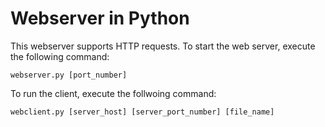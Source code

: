 # Webserver in Python
This webserver supports HTTP requests. To start the web server, execute the following command:

`webserver.py [port_number]`

To run the client, execute the follwoing command:

`webclient.py [server_host] [server_port_number] [file_name]`
